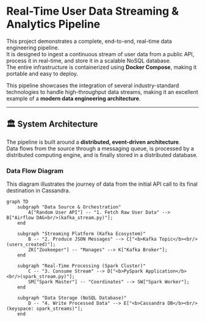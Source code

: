 # Real-Time User Data Streaming & Analytics Pipeline

This project demonstrates a complete, end-to-end, real-time data engineering pipeline.  
It is designed to ingest a continuous stream of user data from a public API, process it in real-time, and store it in a scalable NoSQL database.  
The entire infrastructure is containerized using **Docker Compose**, making it portable and easy to deploy.

This pipeline showcases the integration of several industry-standard technologies to handle high-throughput data streams, making it an excellent example of a **modern data engineering architecture**.

---

## 🏛️ System Architecture

The pipeline is built around a **distributed, event-driven architecture**.  
Data flows from the source through a messaging queue, is processed by a distributed computing engine, and is finally stored in a distributed database.

### Data Flow Diagram
This diagram illustrates the journey of data from the initial API call to its final destination in Cassandra.

```mermaid
graph TD
    subgraph "Data Source & Orchestration"
        A["Random User API"] -- "1. Fetch Raw User Data" --> B["Airflow DAG<br/>(kafka_stream.py)"];
    end

    subgraph "Streaming Platform (Kafka Ecosystem)"
        B -- "2. Produce JSON Messages" --> C["<b>Kafka Topic</b><br/>(users_created)"];
        ZK["Zookeeper"] -- "Manages" --> K["Kafka Broker"];
    end
    
    subgraph "Real-Time Processing (Spark Cluster)"
        C -- "3. Consume Stream" --> D["<b>PySpark Application</b><br/>(spark_stream.py)"];
        SM["Spark Master"] -- "Coordinates" --> SW["Spark Worker"];
    end

    subgraph "Data Storage (NoSQL Database)"
        D -- "4. Write Processed Data" --> E["<b>Cassandra DB</b><br/>(keyspace: spark_streams)"];
    end
